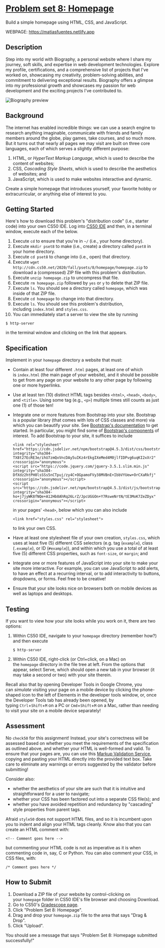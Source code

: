 # [Problem set 8: Homepage](https://cs50.harvard.edu/college/2020/fall/psets/8/homepage/#homepage)

Build a simple homepage using HTML, CSS, and JavaScript.

WEBPAGE: https://matiasfuentes.netlify.app

## Description

Step into my world with Biography, a personal website where I share my journey, soft skills, and expertise in web development technologies. Explore my profile, certifications, and a comprehensive list of projects that I've worked on, showcasing my creativity, problem-solving abilities, and commitment to delivering exceptional results. Biography offers a glimpse into my professional growth and showcases my passion for web development and the exciting projects I've contributed to.

![Biography preview](https://github.com/matias-fuentes/Biography/assets/70669575/67a899ff-e1ec-4581-9aef-e3e402d12574)

## Background

The internet has enabled incredible things: we can use a search engine to research anything imaginable, communicate with friends and family members around the globe, play games, take courses, and so much more. But it turns out that nearly all pages we may visit are built on three core languages, each of which serves a slightly different purpose:

1.  HTML, or *HyperText Markup Language*, which is used to describe the content of websites;
2.  CSS, *Cascading Style Sheets*, which is used to describe the aesthetics of websites; and
3.  JavaScript, which is used to make websites interactive and dynamic.

Create a simple homepage that introduces yourself, your favorite hobby or extracurricular, or anything else of interest to you.

## Getting Started

Here's how to download this problem's "distribution code" (i.e., starter code) into your own CS50 IDE. Log into [CS50 IDE](https://ide.cs50.io/) and then, in a terminal window, execute each of the below.

1.  Execute `cd` to ensure that you're in `~/` (i.e., your home directory).
2.  Execute `mkdir pset8` to make (i.e., create) a directory called `pset8` in your home directory.
3.  Execute `cd pset8` to change into (i.e., open) that directory.
4.  Execute `wget http://cdn.cs50.net/2020/fall/psets/8/homepage/homepage.zip` to download a (compressed) ZIP file with this problem's distribution.
5.  Execute `unzip homepage.zip` to uncompress that file.
6.  Execute `rm homepage.zip` followed by `yes` or `y` to delete that ZIP file.
7.  Execute `ls`. You should see a directory called `homepage`, which was inside of that ZIP file.
8.  Execute `cd homepage` to change into that directory.
9.  Execute `ls`. You should see this problem's distribution, including `index.html` and `styles.css`.
10. You can immediately start a server to view the site by running

```
$ http-server
```

in the terminal window and clicking on the link that appears.

## Specification

Implement in your `homepage` directory a website that must:

-   Contain at least four different `.html` pages, at least one of which is `index.html` (the main page of your website), and it should be possible to get from any page on your website to any other page by following one or more hyperlinks.
-   Use at least ten (10) distinct HTML tags besides `<html>`, `<head>`, `<body>`, and `<title>`. Using some tag (e.g., `<p>`) multiple times still counts as just one (1) of those ten!
-   Integrate one or more features from Bootstrap into your site. Bootstrap is a popular library (that comes with lots of CSS classes and more) via which you can beautify your site. See [Bootstrap's documentation](https://getbootstrap.com/docs/4.5/) to get started. In particular, you might find some of [Bootstrap's components](https://getbootstrap.com/docs/4.5/components/) of interest. To add Bootstrap to your site, it suffices to include

    ```
    <link rel="stylesheet" href="https://cdn.jsdelivr.net/npm/bootstrap@4.5.3/dist/css/bootstrap.min.css" integrity="sha384-TX8t27EcRE3e/ihU7zmQxVncDAy5uIKz4rEkgIXeMed4M0jlfIDPvg6uqKI2xXr2" crossorigin="anonymous">
    <script src="https://code.jquery.com/jquery-3.5.1.slim.min.js" integrity="sha384-DfXdz2htPH0lsSSs5nCTpuj/zy4C+OGpamoFVy38MVBnE+IbbVYUew+OrCXaRkfj" crossorigin="anonymous"></script>
    <script src="https://cdn.jsdelivr.net/npm/bootstrap@4.5.3/dist/js/bootstrap.bundle.min.js" integrity="sha384-ho+j7jyWK8fNQe+A12Hb8AhRq26LrZ/JpcUGGOn+Y7RsweNrtN/tE3MoK7ZeZDyx" crossorigin="anonymous"></script>
    ```

    in your pages' `<head>`, below which you can also include

    ```
    <link href="styles.css" rel="stylesheet">
    ```

    to link your own CSS.

-   Have at least one stylesheet file of your own creation, `styles.css`, which uses at least five (5) different CSS selectors (e.g. tag (`example`), class (`.example`), or ID (`#example`)), and within which you use a total of at least five (5) different CSS properties, such as `font-size`, or `margin`; and
-   Integrate one or more features of JavaScript into your site to make your site more interactive. For example, you can use JavaScript to add alerts, to have an effect at a recurring interval, or to add interactivity to buttons, dropdowns, or forms. Feel free to be creative!
-   Ensure that your site looks nice on browsers both on mobile devices as well as laptops and desktops.

## Testing

If you want to view how your site looks while you work on it, there are two options:

1.  Within CS50 IDE, navigate to your `homepage` directory (remember how?) and then execute

    ```
    $ http-server
    ```

2.  Within CS50 IDE, right-click (or Ctrl+click, on a Mac) on the `homepage` directory in the file tree at left. From the options that appear, select Serve, which should open a new tab in your browser (it may take a second or two) with your site therein.

Recall also that by opening Developer Tools in Google Chrome, you can *simulate* visiting your page on a mobile device by clicking the phone-shaped icon to the left of Elements in the developer tools window, or, once the Developer Tools tab has already been opened, by typing `Ctrl`+`Shift`+`M` on a PC or `Cmd`+`Shift`+`M` on a Mac, rather than needing to visit your site on a mobile device separately!

## Assessment

No `check50` for this assignment! Instead, your site's correctness will be assessed based on whether you meet the requirements of the specification as outlined above, and whether your HTML is well-formed and valid. To ensure that your pages are, you can use this [Markup Validation Service](https://validator.w3.org/#validate_by_input), copying and pasting your HTML directly into the provided text box. Take care to eliminate any warnings or errors suggested by the validator before submitting!

Consider also:

-   whether the aesthetics of your site are such that it is intuitive and straightforward for a user to navigate;
-   whether your CSS has been factored out into a separate CSS file(s); and
-   whether you have avoided repetition and redundancy by "cascading" style properties from parent tags.

Afraid `style50` does not support HTML files, and so it is incumbent upon you to indent and align your HTML tags cleanly. Know also that you can create an HTML comment with:

```
<!-- Comment goes here -->
```

but commenting your HTML code is not as imperative as it is when commenting code in, say, C or Python. You can also comment your CSS, in CSS files, with:

```
/* Comment goes here */
```

## How to Submit

1.  Download a ZIP file of your website by control-clicking on your `homepage` folder in CS50 IDE's file browser and choosing Download.
2.  Go to CS50's [Gradescope page](https://www.gradescope.com/courses/157004).
3.  Click "Problem Set 8: Homepage".
4.  Drag and drop your `homepage.zip` file to the area that says "Drag & Drop".
5.  Click "Upload".

You should see a message that says "Problem Set 8: Homepage submitted successfully!"
